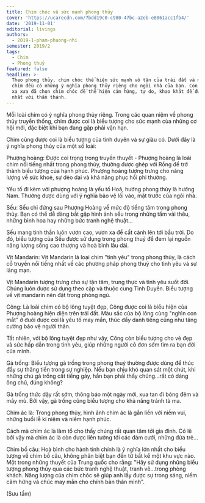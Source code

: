 ```yaml
---
title: Chim chóc và sức mạnh phong thủy
cover: 'https://ucarecdn.com/7bdd19c0-c980-47bc-a2eb-e8061acc1fb4/'
date: '2019-11-01'
editorial: livings
authors:
  - 2019-1-pham-phuong-nhi
semester: 2019/2
tags:
  - Chim
  - Phong thuỷ
featured: false
headline: >-
  Theo phong thủy, chim chóc thể hiện sức mạnh vô tận của trái đất và mỗi loài
  chim đều có những ý nghĩa phong thủy riêng cho ngôi nhà của bạn. Con người từ
  xa xưa đã chọn chim chóc để thể hiện cảm hứng, tự do, khao khát để được hợp
  nhất với thần thánh.
---
```

Mỗi loài chim có ý nghĩa phong thủy riêng. Trong các quan niệm về phong thủy truyền thống, chim được coi là biểu tượng cho sức mạnh của những cơ hội mới, đặc biệt khi bạn đang gặp phải vận hạn.



 



Chim cũng được coi là biểu tượng của tình duyên và sự giàu có. Dưới đây là ý nghĩa phong thủy của một số loài:



 



Phượng hoàng: Được coi trọng trong truyền thuyết - Phượng hoàng là loài chim nổi tiếng nhất trong phong thủy, thường được ghép với Rồng để trở thành biểu tượng của hạnh phúc. Phượng hoàng tượng trưng cho năng lượng về sức khoẻ, sự dẻo dai và khả năng phục hồi phi thường.



 



Yếu tố đi kèm với phượng hoàng là yếu tố Hoả, hướng phong thủy là hướng Nam. Thường được dùng với ý nghĩa bảo vệ lối vào, mặt trước của ngôi nhà.



 



Sếu: Sếu chỉ đứng sau Phượng Hoàng về mức độ tiếng tăm trong phong thủy. Bạn có thể dễ dàng bắt gặp hình ảnh sếu trong những tấm vải thêu, những bình hoa hay những bức tranh nghệ thuật...



 



Sếu mang tinh thần luôn vươn cao, vươn xa để cất cánh lên tới bầu trời. Do đó, biểu tượng của Sếu được sử dụng trong phong thuỷ để đem lại nguồn năng lượng sống cao thượng và hoà bình lâu dài.



 



Vịt Mandarin: Vịt Mandarin là loại chim "tình yêu" trong phong thủy, là cách cổ truyền nổi tiếng nhất về các phương pháp phong thuỷ cho tình yêu và sự lãng mạn.



 



Vịt Mandarin tượng trưng cho sự tận tâm, trung thực và tình yêu suốt đời. Chúng luôn được sử dụng theo cặp và thuộc cung Tình Duyên. Biểu tượng về vịt mandarin nên đặt trong phòng ngủ.



 



Công: Là loài chim có bộ lông tuyệt đẹp, Công được coi là biểu hiện của Phượng hoàng hiện diện trên trái đất. Màu sắc của bộ lông cùng "nghìn con mắt" ở đuôi được coi là yếu tố may mắn, thúc đẩy danh tiếng cũng như tăng cường bảo vệ người thân.



 



Tất nhiên, với bộ lông tuyệt đẹp như vậy, Công còn biểu tượng cho vẻ đẹp và sức hấp dẫn trong tình yêu, giúp những người cô đơn sớm tìm ra bạn đời của mình.



 



Gà trống: Biểu tượng gà trống trong phong thuỷ thường được dùng để thúc đẩy sự thăng tiến trong sự nghiệp. Nếu bạn chịu khó quan sát một chút, khi những chú gà trống cất tiếng gáy, hẳn bạn phải thấy chúng...rất có dáng ông chủ, đúng không?



 



Gà trống thức dậy rất sớm, thông báo một ngày mới, xua tan đi bóng đêm và mây mù. Bởi vậy, gà trống cũng biểu tượng cho khả năng tránh tà ma.



 



Chim ác là: Trong phong thủy, hình ảnh chim ác là gắn liền với niềm vui, những buổi lễ kỉ niệm và niềm hạnh phúc. 



 



Cách mà chim ác là làm tổ cho thấy chúng rất quan tâm tới gia đình. Có lẽ bởi vậy mà chim ác là còn được liên tưởng tới các đám cưới, những đứa trẻ...



 



Chim bồ câu: Hoà bình cho hành tinh chính là ý nghĩa lớn nhất cho biểu tượng về chim bồ câu, không phân biệt bạn đến từ bất kể một khu vực nào. Một trong những thuyết của Trung quốc cho rằng: "Hãy sử dụng những biểu tượng phong thủy qua các bức tranh nghệ thuật, tranh vẽ...trong phòng khách. Năng lượng của chim chóc sẽ giúp anh lấy được sự trong sáng, niềm cảm hứng và chúc may mắn cho chính bản thân mình".



 



(Sưu tầm)
